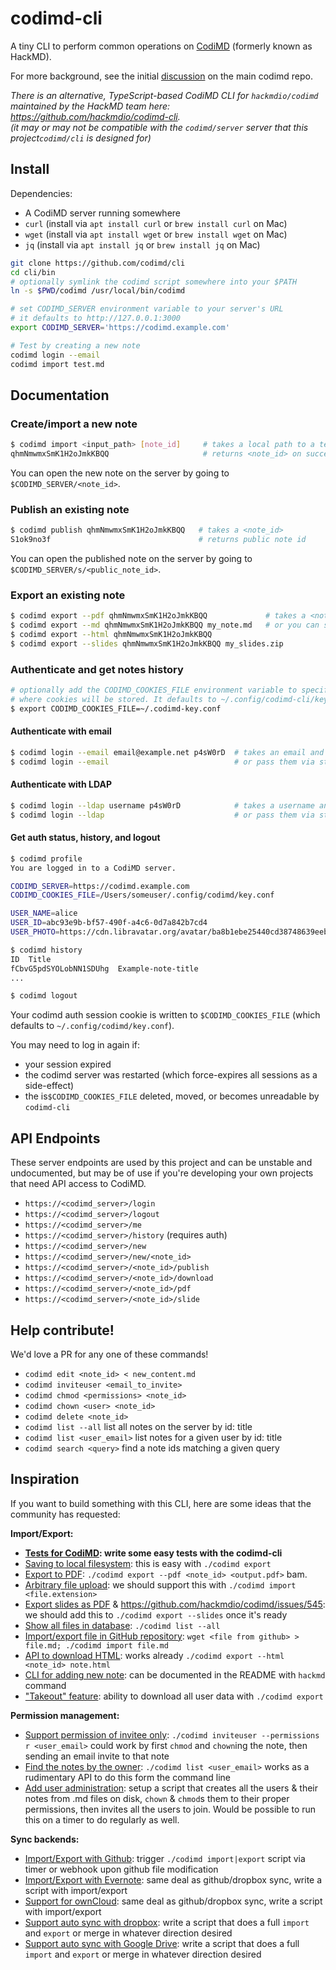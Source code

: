 # codimd-cli

A tiny CLI to perform common operations on [CodiMD](https://github.com/codimd/server) (formerly known as HackMD).

For more background, see the initial [discussion](https://github.com/hackmdio/codimd/issues/808) on the main codimd repo.

*There is an alternative, TypeScript-based CodiMD CLI for `hackmdio/codimd` maintained by the HackMD team here: https://github.com/hackmdio/codimd-cli.*  
*(it may or may not be compatible with the `codimd/server` server that this project`codimd/cli` is designed for)*

## Install

Dependencies:
 - A CodiMD server running somewhere
 - `curl` (install via `apt install curl` or `brew install curl` on Mac)
 - `wget` (install via `apt install wget` or `brew install wget` on Mac)
 - `jq` (install via `apt install jq` or `brew install jq` on Mac)

```bash
git clone https://github.com/codimd/cli
cd cli/bin
# optionally symlink the codimd script somewhere into your $PATH
ln -s $PWD/codimd /usr/local/bin/codimd

# set CODIMD_SERVER environment variable to your server's URL
# it defaults to http://127.0.0.1:3000
export CODIMD_SERVER='https://codimd.example.com'  

# Test by creating a new note
codimd login --email
codimd import test.md
```

## Documentation

### Create/import a new note
```bash
$ codimd import <input_path> [note_id]     # takes a local path to a text file, and an optional note id for the new note
qhmNmwmxSmK1H2oJmkKBQQ                     # returns <note_id> on success
```
You can open the new note on the server by going to `$CODIMD_SERVER/<note_id>`.

### Publish an existing note

```bash
$ codimd publish qhmNmwmxSmK1H2oJmkKBQQ   # takes a <note_id>
S1ok9no3f                                 # returns public note id
```
You can open the published note on the server by going to `$CODIMD_SERVER/s/<public_note_id>`.

### Export an existing note

```bash
$ codimd export --pdf qhmNmwmxSmK1H2oJmkKBQQ             # takes a <note_id>, outputs to <note_id>.pdf by default
$ codimd export --md qhmNmwmxSmK1H2oJmkKBQQ my_note.md   # or you can specify an output path explicitly
$ codimd export --html qhmNmwmxSmK1H2oJmkKBQQ
$ codimd export --slides qhmNmwmxSmK1H2oJmkKBQQ my_slides.zip
```

### Authenticate and get notes history

```bash
# optionally add the CODIMD_COOKIES_FILE environment variable to specify
# where cookies will be stored. It defaults to ~/.config/codimd-cli/key.conf
$ export CODIMD_COOKIES_FILE=~/.codimd-key.conf
```
#### Authenticate with email

```bash
$ codimd login --email email@example.net p4sW0rD  # takes an email and password as optional args
$ codimd login --email                            # or pass them via stdin prompt instead
```

#### Authenticate with LDAP

```bash
$ codimd login --ldap username p4sW0rD            # takes a username and a password as optional args
$ codimd login --ldap                             # or pass them via stdin prompt instead
```

#### Get auth status, history, and logout

```bash
$ codimd profile
You are logged in to a CodiMD server.

CODIMD_SERVER=https://codimd.example.com
CODIMD_COOKIES_FILE=/Users/someuser/.config/codimd/key.conf

USER_NAME=alice
USER_ID=abc93e9b-bf57-490f-a4c6-0d7a842b7cd4
USER_PHOTO=https://cdn.libravatar.org/avatar/ba8b1ebe25440cd38748639eebdc8eaf?s=96

$ codimd history
ID  Title
fCbvG5pdSYOLobNN1SDUhg  Example-note-title
...

$ codimd logout
```

Your codimd auth session cookie is written to `$CODIMD_COOKIES_FILE` (which defaults to `~/.config/codimd/key.conf`).

You may need to log in again if:
 - your session expired
 - the codimd server was restarted (which force-expires all sessions as a side-effect)
 - the  is`$CODIMD_COOKIES_FILE` deleted, moved, or becomes unreadable by `codimd-cli`

## API Endpoints

These server endpoints are used by this project and can be unstable and undocumented, but may be of use if you're developing your own projects that need API access to CodiMD.

 - `https://<codimd_server>/login`
 - `https://<codimd_server>/logout`
 - `https://<codimd_server>/me`
 - `https://<codimd_server>/history`  (requires auth)
 - `https://<codimd_server>/new`
 - `https://<codimd_server>/new/<note_id>`
 - `https://<codimd_server>/<note_id>/publish`
 - `https://<codimd_server>/<note_id>/download`
 - `https://<codimd_server>/<note_id>/pdf`
 - `https://<codimd_server>/<note_id>/slide`

## Help contribute!

We'd love a PR for any one of these commands!

 - `codimd edit <note_id> < new_content.md`
 - `codimd inviteuser <email_to_invite>`
 - `codimd chmod <permissions> <note_id>`
 - `codimd chown <user> <note_id>`
 - `codimd delete <note_id>`
 - `codimd list --all` list all notes on the server by id: title
 - `codimd list <user_email>` list notes for a given user by id: title
 - `codimd search <query>` find a note ids matching a given query

## Inspiration

If you want to build something with this CLI, here are some ideas that the community has requested:

**Import/Export:**

- **[Tests for CodiMD](https://github.com/hackmdio/codimd/issues/22): write some easy tests with the codimd-cli**
- [Saving to local filesystem](https://github.com/hackmdio/codimd/issues/90): this is easy with `./codimd export`
- [Export to PDF](https://github.com/hackmdio/codimd/issues/33): `./codimd export --pdf <note_id> <output.pdf>` bam.
- [Arbitrary file upload](https://github.com/hackmdio/codimd/issues/261): we should support this with `./codimd import <file.extension>`
- [Export slides as PDF](https://github.com/hackmdio/codimd/issues/241) & https://github.com/hackmdio/codimd/issues/545: we should add this to `./codimd export --slides` once it's ready
- [Show all files in database](https://github.com/hackmdio/codimd/issues/640): `./codimd list --all`
- [Import/export file in GitHub repository](https://github.com/hackmdio/codimd/issues/218): `wget <file from github> > file.md; ./codimd import file.md`
- [API to download HTML](https://github.com/hackmdio/codimd/issues/515): works already `./codimd export --html <note_id> note.html`
- [CLI for adding new note](https://github.com/hackmdio/codimd/pull/673): can be documented in the README with `hackmd` command
- ["Takeout" feature](https://github.com/hackmdio/codimd/issues/823): ability to download all user data with `./codimd export`

**Permission management:**

- [Support permission of invitee only](https://github.com/hackmdio/codimd/issues/35): `./codimd inviteuser --permissions r <user_email>` could work by first `chmod` and `chown`ing the note, then sending an email invite to that note
- [Find the notes by the owner](https://github.com/hackmdio/codimd/issues/653): `./codimd list <user_email>` works as a rudimentary API to do this form the command line
- [Add user administration](https://github.com/hackmdio/codimd/issues/272): setup a script that creates all the users & their notes from .md files on disk, `chown` & `chmod`s them to their proper permissions, then invites all the users to join.  Would be possible to run this on a timer to do regularly as well.

**Sync backends:**

- [Import/Export with Github](https://github.com/hackmdio/codimd/issues/34): trigger `./codimd import|export` script via timer or webhook upon github file modification
- [Import/Export with Evernote](https://github.com/hackmdio/codimd/issues/97): same deal as github/dropbox sync, write a script with import/export
- [Support for ownCloud](https://github.com/hackmdio/codimd/issues/245): same deal as github/dropbox sync, write a script with import/export
- [Support auto sync with dropbox](https://github.com/hackmdio/codimd/issues/124): write a script that does a full `import` and `export` or merge in whatever direction desired
- [Support auto sync with Google Drive](https://github.com/hackmdio/codimd/issues/275): write a script that does a full `import` and `export` or merge in whatever direction desired
